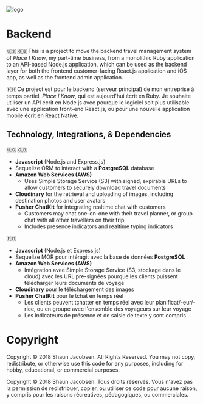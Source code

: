 ![logo](https://res.cloudinary.com/placeiknow/image/upload/c_scale,w_200/v1503588668/logo_shhvcy.png)
# Backend
:us: :uk:
This is a project to move the backend travel management system of _Place I Know_, my part-time business, from a monolithic Ruby application to an API-based Node.js application, which can be used as the backend layer for both the frontend customer-facing React.js application and iOS app, as well as the frontend admin application.

:fr:
Ce project est pour le backend (serveur principal) de mon entreprise à temps partiel, _Place I Know_, qui est aujourd'hui écrit en Ruby. Je souhaite utiliser un API écrit en Node.js avec pourque le logiciel soit plus utilisable avec une application front-end React.js, ou pour une nouvelle application mobile écrit en React Native.

## Technology, Integrations, & Dependencies
:us: :uk:
- **Javascript** (Node.js and Express.js)
- Sequelize ORM to interact with a **PostgreSQL** database
- **Amazon Web Services (AWS)**
  - Uses Simple Storage Service (S3) with signed, expirable URLs to allow customers to securely download travel documents
- **Cloudinary** for the retrieval and uploading of images, including destination photos and user avatars
- **Pusher ChatKit** for integrating realtime chat with customers
  - Customers may chat one-on-one with their travel planner, or group chat with all other travellers on their trip
  - Includes presence indicators and realtime typing indicators

:fr:
- **Javascript** (Node.js et Express.js)
- Sequelize MOR pour intéragit avec la base de données **PostgreSQL**
- **Amazon Web Services (AWS)**
  - Intégration avec Simple Storage Service (S3, stockage dans le cloud) avec les URL pre-signées pourque les clients puissent télécharger leurs documents de voyage
- **Cloudinary** pour le téléchargement des images
- **Pusher ChatKit** pour le tchat en temps réel
  - Les clients peuvent tchatter en temps réel avec leur planificat/-eur/-rice, ou en groupe avec l'ensemble des voyageurs sur leur voyage
  - Les indicateurs de présence et de saisie de texte y sont compris


# Copyright
Copyright © 2018 Shaun Jacobsen. All Rights Reserved.
You may not copy, redistribute, or otherwise use this code for any purposes, including for hobby, educational, or commercial purposes.

Copyright © 2018 Shaun Jacobsen. Tous droits réservés.
Vous n'avez pas la permission de redistribuer, copier, ou utiliser ce code pour aucune raison, y compris pour les raisons récreatives, pédagogiques, ou commerciales.